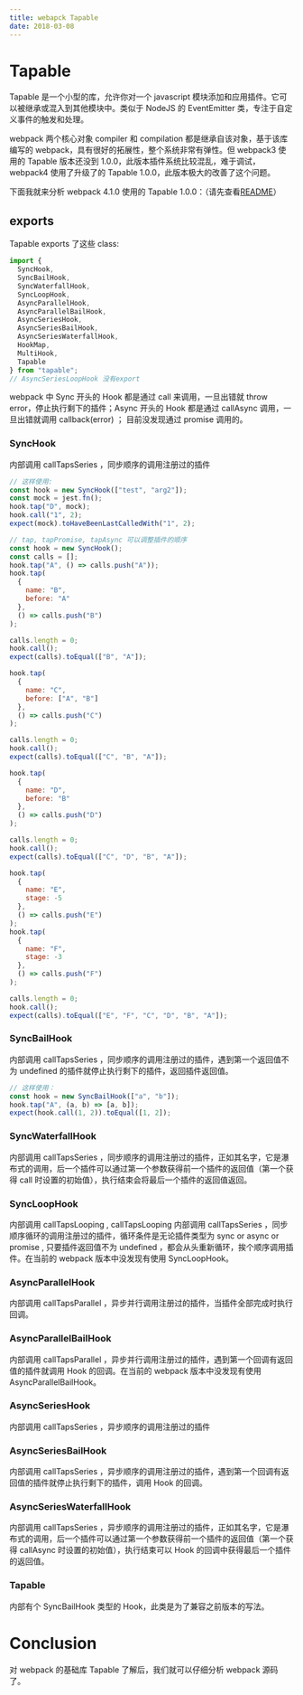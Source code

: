 ```yaml
---
title: webapck Tapable
date: 2018-03-08
---
```


# Tapable

Tapable 是一个小型的库，允许你对一个 javascript 模块添加和应用插件。它可以被继承或混入到其他模块中。类似于 NodeJS 的 EventEmitter 类，专注于自定义事件的触发和处理。

webpack 两个核心对象 compiler 和 compilation 都是继承自该对象，基于该库编写的 webpack，具有很好的拓展性，整个系统非常有弹性。但 webpack3 使用的 Tapable 版本还没到 1.0.0，此版本插件系统比较混乱，难于调试，webpack4 使用了升级了的 Tapable 1.0.0，此版本极大的改善了这个问题。

下面我就来分析 webpack 4.1.0 使用的 Tapable 1.0.0：（请先查看[README](https://github.com/webpack/tapable/blob/v1.0.0/README.md)）

## exports

Tapable exports 了这些 class:

```js
import {
  SyncHook,
  SyncBailHook,
  SyncWaterfallHook,
  SyncLoopHook,
  AsyncParallelHook,
  AsyncParallelBailHook,
  AsyncSeriesHook,
  AsyncSeriesBailHook,
  AsyncSeriesWaterfallHook,
  HookMap,
  MultiHook,
  Tapable
} from "tapable";
// AsyncSeriesLoopHook 没有export
```

webpack 中 Sync 开头的 Hook 都是通过 call 来调用，一旦出错就 throw error，停止执行剩下的插件；Async 开头的 Hook 都是通过 callAsync 调用，一旦出错就调用 callback(error) ； 目前没发现通过 promise 调用的。

### SyncHook

内部调用 callTapsSeries ，同步顺序的调用注册过的插件

```js
// 这样使用:
const hook = new SyncHook(["test", "arg2"]);
const mock = jest.fn();
hook.tap("D", mock);
hook.call("1", 2);
expect(mock).toHaveBeenLastCalledWith("1", 2);
```

```js
// tap, tapPromise, tapAsync 可以调整插件的顺序
const hook = new SyncHook();
const calls = [];
hook.tap("A", () => calls.push("A"));
hook.tap(
  {
    name: "B",
    before: "A"
  },
  () => calls.push("B")
);

calls.length = 0;
hook.call();
expect(calls).toEqual(["B", "A"]);

hook.tap(
  {
    name: "C",
    before: ["A", "B"]
  },
  () => calls.push("C")
);

calls.length = 0;
hook.call();
expect(calls).toEqual(["C", "B", "A"]);

hook.tap(
  {
    name: "D",
    before: "B"
  },
  () => calls.push("D")
);

calls.length = 0;
hook.call();
expect(calls).toEqual(["C", "D", "B", "A"]);

hook.tap(
  {
    name: "E",
    stage: -5
  },
  () => calls.push("E")
);
hook.tap(
  {
    name: "F",
    stage: -3
  },
  () => calls.push("F")
);

calls.length = 0;
hook.call();
expect(calls).toEqual(["E", "F", "C", "D", "B", "A"]);
```

### SyncBailHook

内部调用 callTapsSeries ，同步顺序的调用注册过的插件，遇到第一个返回值不为 undefined 的插件就停止执行剩下的插件，返回插件返回值。

```js
// 这样使用：
const hook = new SyncBailHook(["a", "b"]);
hook.tap("A", (a, b) => [a, b]);
expect(hook.call(1, 2)).toEqual([1, 2]);
```

### SyncWaterfallHook

内部调用 callTapsSeries ，同步顺序的调用注册过的插件，正如其名字，它是瀑布式的调用，后一个插件可以通过第一个参数获得前一个插件的返回值（第一个获得 call 时设置的初始值），执行结束会将最后一个插件的返回值返回。

### SyncLoopHook

内部调用 callTapsLooping , callTapsLooping 内部调用 callTapsSeries ，同步顺序循环的调用注册过的插件，循环条件是无论插件类型为 sync or async or promise , 只要插件返回值不为 undefined ，都会从头重新循环，挨个顺序调用插件。在当前的 webpack 版本中没发现有使用 SyncLoopHook。

### AsyncParallelHook

内部调用 callTapsParallel ，异步并行调用注册过的插件，当插件全部完成时执行回调。

### AsyncParallelBailHook

内部调用 callTapsParallel ，异步并行调用注册过的插件，遇到第一个回调有返回值的插件就调用 Hook 的回调。在当前的 webpack 版本中没发现有使用 AsyncParallelBailHook。

### AsyncSeriesHook

内部调用 callTapsSeries ，异步顺序的调用注册过的插件

### AsyncSeriesBailHook

内部调用 callTapsSeries ，异步顺序的调用注册过的插件，遇到第一个回调有返回值的插件就停止执行剩下的插件，调用 Hook 的回调。

### AsyncSeriesWaterfallHook

内部调用 callTapsSeries ，异步顺序的调用注册过的插件，正如其名字，它是瀑布式的调用，后一个插件可以通过第一个参数获得前一个插件的返回值（第一个获得 callAsync 时设置的初始值），执行结束可以 Hook 的回调中获得最后一个插件的返回值。

### Tapable

内部有个 SyncBailHook 类型的 Hook，此类是为了兼容之前版本的写法。

# Conclusion

对 webpack 的基础库 Tapable 了解后，我们就可以仔细分析 webpack 源码了。
